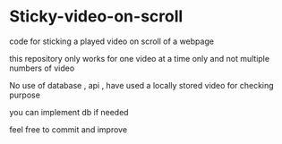 # Sticky-video-on-scroll
code for sticking a played video on scroll of a webpage

this repository only works for one video at a time  only and not multiple numbers of video

No use of database , api , have used a locally stored video for checking purpose

you can implement db if needed

feel free to commit and improve 
